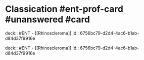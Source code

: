 # Classication #ent-prof-card #unanswered #card

deck:: #ENT - [[Rhinoscleroma]]
id:: 6756bc79-d2d4-4ac6-b1ab-d84d37f9916e

deck:: #ENT - [[Rhinoscleroma]]
id:: 6756bc79-d2d4-4ac6-b1ab-d84d37f9916e
